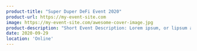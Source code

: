 ```yaml
---
product-title: "Super Duper DeFi Event 2020"
product-url: https://my-event-site.com
image: https://my-event-site.com/awesome-cover-image.jpg
product-description: "Short Event Description: Lorem ipsum, or lipsum as it is sometimes known, is dummy text used in laying out print, graphic or web designs."  
date: 2020-09-29
location: 'Online'
---
```

